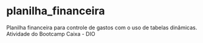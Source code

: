 # planilha_financeira
Planilha financeira para controle de gastos com o uso de tabelas dinâmicas.
Atividade do Bootcamp Caixa - DIO
